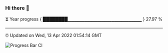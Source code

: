 ### Hi there 👋

⏳ Year progress { ████████▁▁▁▁▁▁▁▁▁▁▁▁▁▁▁▁▁▁▁▁▁▁ } 27.97 %

---

⏰ Updated on Wed, 13 Apr 2022 01:54:14 GMT

![Progress Bar CI](https://github.com/ZhaoGui/ZhaoGui/workflows/Progress%20Bar%20CI/badge.svg)
